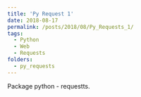```yaml
---
title: 'Py Request 1'
date: 2018-08-17
permalink: /posts/2018/08/Py_Requests_1/
tags:
  - Python
  - Web
  - Requests
folders:
  - py_requests
---
```


Package python - requestts.